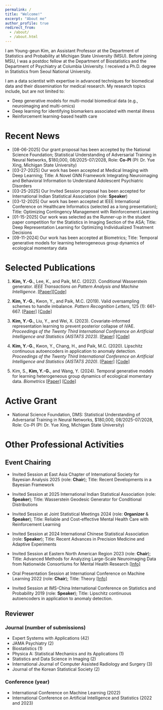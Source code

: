 ```yaml
---
permalink: /
title: "Welcome!"
excerpt: "About me"
author_profile: true
redirect_from: 
  - /about/
  - /about.html
---
```


I am Young-geun Kim, an Assistant Professor at the Department of Statistics and Probability at Michigan State University (MSU). Before joining MSU, I was a postdoc fellow at the Department of Biostatistics and the Department of Psychiatry at Columbia University. I received a Ph.D. degree in Statistics from Seoul National University. 

I am a data scientist with expertise in advanced techniques for biomedical data and their dissemination for medical research. My research topics include, but are not limited to:
- Deep generative models for multi-modal biomedical data (e.g., neuroimaging and multi-omics)
- Deep learning for identifying biomarkers associated with mental illness
- Reinforcement learning-based health care

Recent News
======
- [08-06-2025] Our grant proposal has been accepted by the National Science Foundation; Statistical Understanding of Adversarial Training in Neural Networks, $180,000, 08/2025-07/2028, Role: **Co-PI** (PI: Dr. Yue Xing, Michigan State University)
- [03-27-2025] Our work has been accepted at Medical Imaging with Deep Learning; Title: A Novel GNN Framework Integrating Neuroimaging and Behavioral Information to Understand Adolescent Psychiatric Disorders
- [03-25-2025] Our Invited Session proposal has been accepted for International Indian Statistical Association (role: **Speaker**)
- [03-12-2025] Our work has been accepted at IEEE International Conference on Healthcare Informatics (selected as a long presentation); Title: Optimizing Contingency Management with Reinforcement Learning
- [01-15-2025] Our work was selected as the Runner-up in the student paper competition for the Statistics in Imaging Section of the ASA; Title: Deep Representation Learning for Optimizing Individualized Treatment Decisions
- [09-11-2024] Our work has been accepted at Biometrics; Title: Temporal generative models for learning heterogeneous group dynamics of ecological momentary data

Selected Publications
======
1. **Kim, Y.-G.**, Lee, K., and Paik, M.C. (2022). Conditional Wasserstein generator. *IEEE Transactions on Pattern Analysis and Machine Intelligence*. [[Paper]](https://ieeexplore.ieee.org/abstract/document/9944913)[[Code]](https://github.com/kyg0910/Conditional-Wasserstein-Generator)

2. **Kim, Y.-G.**, Kwon, Y., and Paik, M.C. (2019). Valid oversampling schemes to handle imbalance. *Pattern Recognition Letters*, 125 (1): 661-667. [[Paper]](https://doi.org/10.1016/j.patrec.2019.07.006) [[Code]](https://github.com/ykwon0407/valid-oversample)

3. **Kim, Y.-G.**, Liu, Y., and Wei, X. (2023). Covariate-informed representation learning to prevent posterior collapse of iVAE. *Proceedings of the Twenty Third International Conference on Artificial Intelligence and Statistics (AISTATS 2023)*. [[Paper]](https://proceedings.mlr.press/v206/kim23c/kim23c.pdf) [[Code]](https://github.com/kyg0910/CI-iVAE)

4. **Kim, Y.-G.**, Kwon, Y., Chang, H., and Paik, M.C. (2020). Lipschitz continuous autoencoders in application to anomaly detection. *Proceedings of the Twenty Third International Conference on Artificial Intelligence and Statistics (AISTATS 2020)*. [[Paper]](http://proceedings.mlr.press/v108/kim20c.html) [[Code]](https://github.com/kyg0910/Lipschitz-Continuous-Autoencoders-in-Application-to-Anomaly-Detection)

5. Kim, S., **Kim, Y.-G.**, and Wang, Y. (2024). Temporal generative models for learning heterogeneous group dynamics of ecological momentary data. *Biometrics* [[Paper]](https://academic.oup.com/biometrics/article/80/4/ujae115/7821109) [[Code]](https://academic.oup.com/biometrics/article/80/4/ujae115/7821109)

Active Grant
======
- National Science Foundation, DMS: Statistical Understanding of Adversarial Training in Neural Networks, $180,000, 08/2025-07/2028, Role: Co-PI (PI: Dr. Yue Xing, Michigan State University)

Other Professional Activities
======
## Event Chairing
- Invited Session at East Asia Chapter of International Society for Bayesian Analysis 2025 (role: **Chair**); Title: Recent Developments in a Bayesian Framework
  
- Invited Session at 2025 International Indian Statistical Association (role: **Speaker**); Title: Wasserstein Geodesic Generator for Conditional Distributions

- Invited Session at Joint Statistical Meetings 2024 (role: **Organizer** & **Speaker**); Title: Reliable and Cost-effective Mental Health Care with Reinforcement Learning

- Invited Session at 2024 International Chinese Statistical Association (role: **Speaker**); Title: Recent Advances in Precision Medicine and Adaptive Experiments
  
- Invited Session at Eastern North American Region 2023 (role: **Chair**); Title: Advanced Methods for Analyzing Large-Scale Neuroimaging Data from Nationwide Consortiums for Mental Health Research [[Info]](https://www.enar.org/meetings/spring2023/program/Invited_Preliminary_Program.cfm)

- Oral Presentation Session at International Conference on Machine Learning 2022 (role: **Chair**); Title: Theory [[Info]](https://icml.cc/virtual/2022/session/20086)
  
- Invited Session at IMS-China International Conference on Statistics and Probability 2019 (role: **Speaker**); Title: Lipschitz continuous autoencoders in application to anomaly detection.

## Reviewer 
### Journal (number of submissions)
- Expert Systems with Applications (42)
- JAMA Psychiatry (2)
- Biostatistics (1)
- Physica A: Statistical Mechanics and its Applications (1)
- Statistics and Data Science in Imaging (2)
- International Journal of Computer Assisted Radiology and Surgery (3)
- Journal of the Korean Statistical Society (2)

### Conference (year)
- International Conference on Machine Learning (2022)
- International Conference on Artificial Intelligence and Statistics (2022 and 2023)

